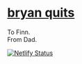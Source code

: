 # [bryan quits](tofinn.com)

To Finn.  
From Dad.

[![Netlify Status](https://api.netlify.com/api/v1/badges/64176075-7a4b-4d7d-8e9b-96e8ccd4fb11/deploy-status)](https://app.netlify.com/sites/goofy-meninsky-551bd1/deploys)
